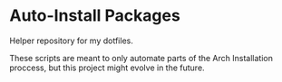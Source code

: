 # Auto-Install Packages
Helper repository for my dotfiles.

These scripts are meant to only automate parts of the Arch Installation proccess, but this project might evolve in the future.
